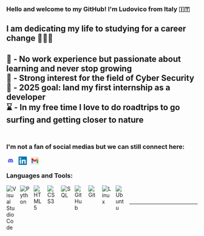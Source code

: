 ### Hello and welcome to my GitHub! I'm Ludovico from Italy 🇮🇹

## I am dedicating my life to studying for a career change 👨🏼‍💻
  
🌱 - No work experience but passionate about learning and never stop growing  
🔐 - Strong interest for the field of Cyber Security  
🥅 - 2025 goal: land my first internship as a developer  
⌛ - In my free time I love to do roadtrips to go surfing and getting closer to nature  
<br />
---

### I'm not a fan of social medias but we can still connect here:
[<img align="left" alt="Discord" width="22px" src="img/discord-logo-0.webp" style="padding-right:10px;" />][Discord]
[<img align="left" alt="LinkedIn" width="22px" src="img/LinkedIn_logo_initials.webp" style="padding-right:10px;" />][LinkedIn]
[<img align="left" alt="Email" width="22px" src="img/gmail_logo.webp" style="padding-right:10px;" />][Email]

<br />

### Languages and Tools:
<picture><img align="left" alt="Visual Studio Code" width="26px" src="https://cdn.jsdelivr.net/gh/devicons/devicon/icons/vscode/vscode-original.svg" style="padding-right:10px;" rel="nofollow" /></picture>
<picture><img align="left" alt="Python" width="26px" src="https://upload.wikimedia.org/wikipedia/commons/c/c3/Python-logo-notext.svg" style="padding-right:10px;" rel="nofollow"/></picture>
<picture><img align="left" alt="HTML5" width="26px" src="https://cdn.jsdelivr.net/gh/devicons/devicon/icons/html5/html5-original.svg" style="padding-right:10px; " rel="nofollow" /></picture>
<picture><img align="left" alt="CSS3" width="26px" src="https://cdn.jsdelivr.net/gh/devicons/devicon/icons/css3/css3-original.svg" style="padding-right:10px; " rel="nofollow" /></picture>
<picture><img align="left" alt="SQL" width="26px" src="https://imgs.search.brave.com/g25Go0D2iqBwkBlvM0pwddYMcz47g67DgFTQtl2pnfw/rs:fit:860:0:0:0/g:ce/aHR0cHM6Ly9pbWFn/ZXMuc2Vla2xvZ28u/Y29tL2xvZ28tcG5n/LzUwLzIvc3FsLWxv/Z28tcG5nX3NlZWts/b2dvLTUwNTI0Ny5w/bmc" style="padding-right:10px; " rel="nofollow" /></picture>
<picture><img align="left" alt="GitHub" width="26px" src="https://user-images.githubusercontent.com/3369400/139447912-e0f43f33-6d9f-45f8-be46-2df5bbc91289.png" style="padding-right:10px; " rel="nofollow" /></picture>
<picture><img align="left" alt="Git" width="26px" src="https://git-scm.com/images/logos/downloads/Git-Icon-1788C.svg" style="padding-right:10px; " rel="nofollow"/></picture>
<picture><img align="left" alt="Linux" width="26px" src="https://upload.wikimedia.org/wikipedia/commons/thumb/3/35/Tux.svg/759px-Tux.svg.png?20220320193426" style="padding-right:10px; " rel="nofollow"/></picture>
<picture><img align="left" alt="Ubuntu" width="26px" src="https://upload.wikimedia.org/wikipedia/commons/thumb/a/ab/Logo-ubuntu_cof-orange-hex.svg/428px-Logo-ubuntu_cof-orange-hex.svg.png?20130511162351" style="padding-right:10px; " rel="nofollow" /></picture>


<br />
<br />

---

[TomorrowDevs]: https://www.tomorrowdevs.com/
[Discord]: https://discord.com/users/lrontheroad97_30854
[LinkedIn]: https://www.linkedin.com/in/ludovico-ronconi/
[Email]: ronconi.ludovico@gmail.com
